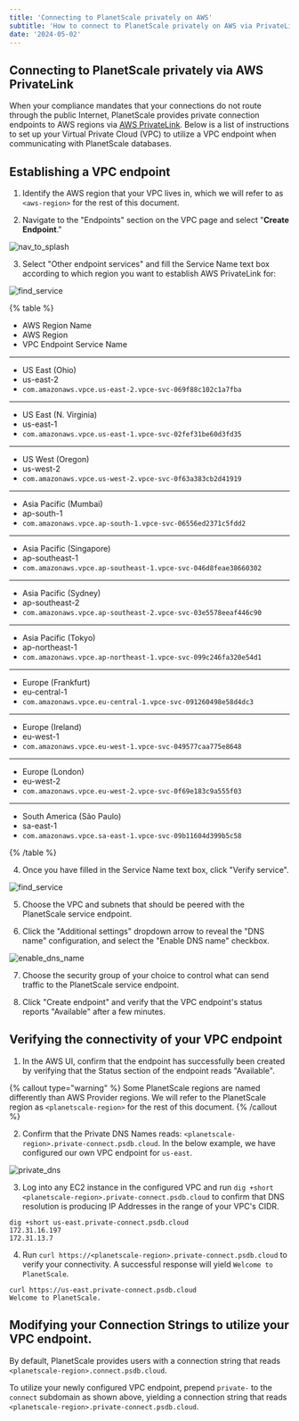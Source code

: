 ```yaml
---
title: 'Connecting to PlanetScale privately on AWS'
subtitle: 'How to connect to PlanetScale privately on AWS via PrivateLink.'
date: '2024-05-02'
---
```


## Connecting to PlanetScale privately via AWS PrivateLink

When your compliance mandates that your connections do not route through the public Internet, PlanetScale provides private connection endpoints to AWS regions via [AWS PrivateLink](https://aws.amazon.com/privatelink/).
Below is a list of instructions to set up your Virtual Private Cloud (VPC) to utilize a VPC endpoint when communicating with PlanetScale databases.

## Establishing a VPC endpoint

1. Identify the AWS region that your VPC lives in, which we will refer to as `<aws-region>` for the rest of this document.

2. Navigate to the "Endpoints" section on the VPC page and select "**Create Endpoint**."

![nav_to_splash](/assets/docs/managed/aws/privatelink/nav_to_splash.png)

3. Select "Other endpoint services" and fill the Service Name text box according to which region you want to establish AWS PrivateLink for:

![find_service](/assets/docs/multi/aws/privatelink/find_service.png)

{% table %}

- AWS Region Name
- AWS Region
- VPC Endpoint Service Name

---

- US East (Ohio)
- us-east-2
- `com.amazonaws.vpce.us-east-2.vpce-svc-069f88c102c1a7fba`

---

- US East (N. Virginia)
- us-east-1
- `com.amazonaws.vpce.us-east-1.vpce-svc-02fef31be60d3fd35`

---

- US West (Oregon)
- us-west-2
- `com.amazonaws.vpce.us-west-2.vpce-svc-0f63a383cb2d41919`

---

- Asia Pacific (Mumbai)
- ap-south-1
- `com.amazonaws.vpce.ap-south-1.vpce-svc-06556ed2371c5fdd2`

---

- Asia Pacific (Singapore)
- ap-southeast-1
- `com.amazonaws.vpce.ap-southeast-1.vpce-svc-046d8feae38660302`

---

- Asia Pacific (Sydney)
- ap-southeast-2
- `com.amazonaws.vpce.ap-southeast-2.vpce-svc-03e5578eeaf446c90`

---

- Asia Pacific (Tokyo)
- ap-northeast-1
- `com.amazonaws.vpce.ap-northeast-1.vpce-svc-099c246fa320e54d1`

---

- Europe (Frankfurt)
- eu-central-1
- `com.amazonaws.vpce.eu-central-1.vpce-svc-091260498e58d4dc3`

---

- Europe (Ireland)
- eu-west-1
- `com.amazonaws.vpce.eu-west-1.vpce-svc-049577caa775e8648`

---

- Europe (London)
- eu-west-2
- `com.amazonaws.vpce.eu-west-2.vpce-svc-0f69e183c9a555f03`

---

- South America (São Paulo)
- sa-east-1
- `com.amazonaws.vpce.sa-east-1.vpce-svc-09b11604d399b5c58`

{% /table %}

4. Once you have filled in the Service Name text box, click "Verify service".

![find_service](/assets/docs/multi/aws/privatelink/verify_service.png)

5. Choose the VPC and subnets that should be peered with the PlanetScale service endpoint.

6. Click the "Additional settings" dropdown arrow to reveal the "DNS name" configuration, and select the "Enable DNS name" checkbox.

![enable_dns_name](/assets/docs/multi/aws/privatelink/enable_dns_name.png)

7. Choose the security group of your choice to control what can send traffic to the PlanetScale service endpoint.

8. Click "Create endpoint" and verify that the VPC endpoint's status reports "Available" after a few minutes.

## Verifying the connectivity of your VPC endpoint

1. In the AWS UI, confirm that the endpoint has successfully been created by verifying that the Status section of the endpoint reads "Available".

{% callout type="warning" %}
Some PlanetScale regions are named differently than AWS Provider regions. We will refer to the PlanetScale region as `<planetscale-region>` for the rest of this document.
{% /callout %}

2. Confirm that the Private DNS Names reads: `<planetscale-region>.private-connect.psdb.cloud`. In the below example, we have configured our own VPC endpoint for `us-east`.

![private_dns](/assets/docs/multi/aws/privatelink/private_dns.png)

3. Log into any EC2 instance in the configured VPC and run `dig +short <planetscale-region>.private-connect.psdb.cloud` to confirm that DNS resolution is producing IP Addresses in the range of your VPC's CIDR.

```shell
dig +short us-east.private-connect.psdb.cloud
172.31.16.197
172.31.13.7
```

4. Run `curl https://<planetscale-region>.private-connect.psdb.cloud` to verify your connectivity. A successful response will yield `Welcome to PlanetScale`.

```shell
curl https://us-east.private-connect.psdb.cloud
Welcome to PlanetScale.
```

## Modifying your Connection Strings to utilize your VPC endpoint.

By default, PlanetScale provides users with a connection string that reads `<planetscale-region>.connect.psdb.cloud`.

To utilize your newly configured VPC endpoint, prepend `private-` to the `connect` subdomain as shown above, yielding a connection string that reads `<planetscale-region>.private-connect.psdb.cloud`.
